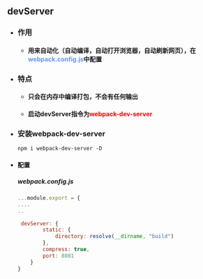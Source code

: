 ## devServer 



- ### 作用

  - #### 用来自动化（自动编译，自动打开浏览器，自动刷新网页），在<font color='cornflowerblue'>webpack.config.js</font>中配置



- ### 特点

  - #### 只会在内存中编译打包，不会有任何输出

  - #### 启动devServer指令为<font color='red'>webpack-dev-server</font> 



- ### 安装webpack-dev-server

  ```shell
  npm i webpack-dev-server -D
  ```



- #### 配置

  ##### webpack.config.js

  ```js
  ...module.export = {
  ....
  ..
  
   devServer: {
          static: {
              directory: resolve(__dirname, "build")
          },
          compress: true,
          port: 8081
      }
  }
  ```

  